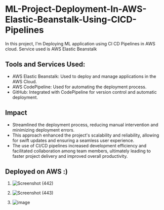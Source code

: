 # ML-Project-Deployment-In-AWS-Elastic-Beanstalk-Using-CICD-Pipelines
In this project, I'm Deploying ML application using CI CD Pipelines in AWS cloud. Service used is AWS Elastic Beanstalk

## Tools and Services Used:
- AWS Elastic Beanstalk: Used to deploy and manage applications in the AWS Cloud.
- AWS CodePipeline: Used for automating the deployment process.
- GitHub: Integrated with CodePipeline for version control and automatic deployment.

## Impact
- Streamlined the deployment process, reducing manual intervention and minimizing deployment errors.
- This approach enhanced the project's scalability and reliability, allowing for swift updates and ensuring a seamless user experience.
- The use of CI/CD pipelines increased development efficiency and facilitated collaboration among team members, ultimately leading to faster project delivery and improved overall productivity.

## Deployed on AWS :)
1)  ![Screenshot (442)](https://github.com/raushan9jnv/ML-Project-Deployment-In-AWS-Elastic-Beanstalk-Using-CICD-Pipelines/assets/86125144/14ee2b10-7e74-426f-8021-d8dde630fb90)


2)  ![Screenshot (443)](https://github.com/raushan9jnv/ML-Project-Deployment-In-AWS-Elastic-Beanstalk-Using-CICD-Pipelines/assets/86125144/aef30864-2ffb-4887-92c2-7b02ea8bcc1a)



3)  ![image](https://github.com/raushan9jnv/ML-Project-Deployment-In-AWS-Elastic-Beanstalk-Using-CICD-Pipelines/assets/86125144/37e97879-8a15-4612-bc2a-d51550458a9c)

